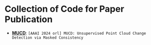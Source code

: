 # Collection of Code for Paper Publication

+ **[MUCD](https://github.com/ywuchina/TeamCode/tree/main/MUCD)**:
 ``[AAAI 2024 orl] MUCD: Unsupervised Point Cloud Change Detection via Masked Consistency``
